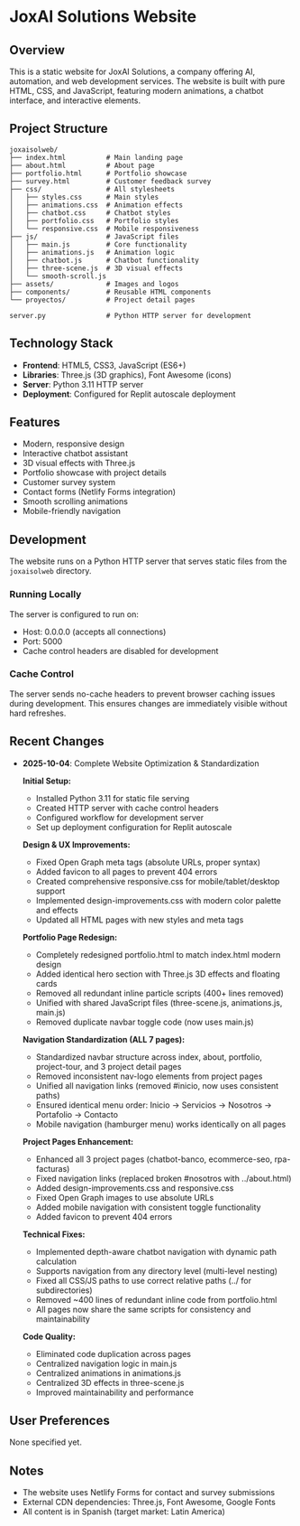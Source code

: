 # JoxAI Solutions Website

## Overview
This is a static website for JoxAI Solutions, a company offering AI, automation, and web development services. The website is built with pure HTML, CSS, and JavaScript, featuring modern animations, a chatbot interface, and interactive elements.

## Project Structure
```
joxaisolweb/
├── index.html          # Main landing page
├── about.html          # About page
├── portfolio.html      # Portfolio showcase
├── survey.html         # Customer feedback survey
├── css/                # All stylesheets
│   ├── styles.css      # Main styles
│   ├── animations.css  # Animation effects
│   ├── chatbot.css     # Chatbot styles
│   ├── portfolio.css   # Portfolio styles
│   └── responsive.css  # Mobile responsiveness
├── js/                 # JavaScript files
│   ├── main.js         # Core functionality
│   ├── animations.js   # Animation logic
│   ├── chatbot.js      # Chatbot functionality
│   ├── three-scene.js  # 3D visual effects
│   └── smooth-scroll.js
├── assets/             # Images and logos
├── components/         # Reusable HTML components
└── proyectos/          # Project detail pages

server.py               # Python HTTP server for development
```

## Technology Stack
- **Frontend**: HTML5, CSS3, JavaScript (ES6+)
- **Libraries**: Three.js (3D graphics), Font Awesome (icons)
- **Server**: Python 3.11 HTTP server
- **Deployment**: Configured for Replit autoscale deployment

## Features
- Modern, responsive design
- Interactive chatbot assistant
- 3D visual effects with Three.js
- Portfolio showcase with project details
- Customer survey system
- Contact forms (Netlify Forms integration)
- Smooth scrolling animations
- Mobile-friendly navigation

## Development
The website runs on a Python HTTP server that serves static files from the `joxaisolweb` directory.

### Running Locally
The server is configured to run on:
- Host: 0.0.0.0 (accepts all connections)
- Port: 5000
- Cache control headers are disabled for development

### Cache Control
The server sends no-cache headers to prevent browser caching issues during development. This ensures changes are immediately visible without hard refreshes.

## Recent Changes
- **2025-10-04**: Complete Website Optimization & Standardization
  
  **Initial Setup:**
  - Installed Python 3.11 for static file serving
  - Created HTTP server with cache control headers
  - Configured workflow for development server
  - Set up deployment configuration for Replit autoscale
  
  **Design & UX Improvements:**
  - Fixed Open Graph meta tags (absolute URLs, proper syntax)
  - Added favicon to all pages to prevent 404 errors
  - Created comprehensive responsive.css for mobile/tablet/desktop support
  - Implemented design-improvements.css with modern color palette and effects
  - Updated all HTML pages with new styles and meta tags
  
  **Portfolio Page Redesign:**
  - Completely redesigned portfolio.html to match index.html modern design
  - Added identical hero section with Three.js 3D effects and floating cards
  - Removed all redundant inline particle scripts (400+ lines removed)
  - Unified with shared JavaScript files (three-scene.js, animations.js, main.js)
  - Removed duplicate navbar toggle code (now uses main.js)
  
  **Navigation Standardization (ALL 7 pages):**
  - Standardized navbar structure across index, about, portfolio, project-tour, and 3 project detail pages
  - Removed inconsistent nav-logo elements from project pages
  - Unified all navigation links (removed #inicio, now uses consistent paths)
  - Ensured identical menu order: Inicio → Servicios → Nosotros → Portafolio → Contacto
  - Mobile navigation (hamburger menu) works identically on all pages
  
  **Project Pages Enhancement:**
  - Enhanced all 3 project pages (chatbot-banco, ecommerce-seo, rpa-facturas)
  - Fixed navigation links (replaced broken #nosotros with ../about.html)
  - Added design-improvements.css and responsive.css
  - Fixed Open Graph images to use absolute URLs
  - Added mobile navigation with consistent toggle functionality
  - Added favicon to prevent 404 errors
  
  **Technical Fixes:**
  - Implemented depth-aware chatbot navigation with dynamic path calculation
  - Supports navigation from any directory level (multi-level nesting)
  - Fixed all CSS/JS paths to use correct relative paths (../ for subdirectories)
  - Removed ~400 lines of redundant inline code from portfolio.html
  - All pages now share the same scripts for consistency and maintainability
  
  **Code Quality:**
  - Eliminated code duplication across pages
  - Centralized navigation logic in main.js
  - Centralized animations in animations.js
  - Centralized 3D effects in three-scene.js
  - Improved maintainability and performance

## User Preferences
None specified yet.

## Notes
- The website uses Netlify Forms for contact and survey submissions
- External CDN dependencies: Three.js, Font Awesome, Google Fonts
- All content is in Spanish (target market: Latin America)
